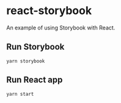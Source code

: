 # react-storybook

An example of using Storybook with React.

## Run Storybook

```$bash
yarn storybook
```

## Run React app

```$bash
yarn start
```
